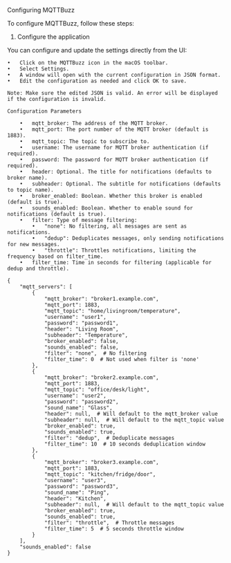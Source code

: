 

Configuring MQTTBuzz

To configure MQTTBuzz, follow these steps:

1. Configure the application

You can configure and update the settings directly from the UI:

	•	Click on the MQTTBuzz icon in the macOS toolbar.
	•	Select Settings.
	•	A window will open with the current configuration in JSON format.
	•	Edit the configuration as needed and click OK to save.

	Note: Make sure the edited JSON is valid. An error will be displayed if the configuration is invalid.

    Configuration Parameters

    	•	mqtt_broker: The address of the MQTT broker.
    	•	mqtt_port: The port number of the MQTT broker (default is 1883).
    	•	mqtt_topic: The topic to subscribe to.
    	•	username: The username for MQTT broker authentication (if required).
    	•	password: The password for MQTT broker authentication (if required).
    	•	header: Optional. The title for notifications (defaults to broker name).
    	•	subheader: Optional. The subtitle for notifications (defaults to topic name).
    	•	broker_enabled: Boolean. Whether this broker is enabled (default is true).
    	•	sounds_enabled: Boolean. Whether to enable sound for notifications (default is true).
    	•	filter: Type of message filtering:
            •	"none": No filtering, all messages are sent as notifications.
    	    •	"dedup": Deduplicates messages, only sending notifications for new messages.
            •	"throttle": Throttles notifications, limiting the frequency based on filter_time.
    	•	filter_time: Time in seconds for filtering (applicable for dedup and throttle).


```
{
    "mqtt_servers": [
        {
            "mqtt_broker": "broker1.example.com",
            "mqtt_port": 1883,
            "mqtt_topic": "home/livingroom/temperature",
            "username": "user1",
            "password": "password1",
            "header": "Living Room",
            "subheader": "Temperature",
            "broker_enabled": false,
            "sounds_enabled": false,
            "filter": "none",  # No filtering
            "filter_time": 0  # Not used when filter is 'none'
        },
        {
            "mqtt_broker": "broker2.example.com",
            "mqtt_port": 1883,
            "mqtt_topic": "office/desk/light",
            "username": "user2",
            "password": "password2",
            "sound_name": "Glass",
            "header": null,  # Will default to the mqtt_broker value
            "subheader": null,  # Will default to the mqtt_topic value
            "broker_enabled": true,
            "sounds_enabled": true,
            "filter": "dedup",  # Deduplicate messages
            "filter_time": 10  # 10 seconds deduplication window
        },
        {
            "mqtt_broker": "broker3.example.com",
            "mqtt_port": 1883,
            "mqtt_topic": "kitchen/fridge/door",
            "username": "user3",
            "password": "password3",
            "sound_name": "Ping",
            "header": "Kitchen",
            "subheader": null,  # Will default to the mqtt_topic value
            "broker_enabled": true,
            "sounds_enabled": true,
            "filter": "throttle",  # Throttle messages
            "filter_time": 5  # 5 seconds throttle window
        }
    ],
    "sounds_enabled": false
}
```
